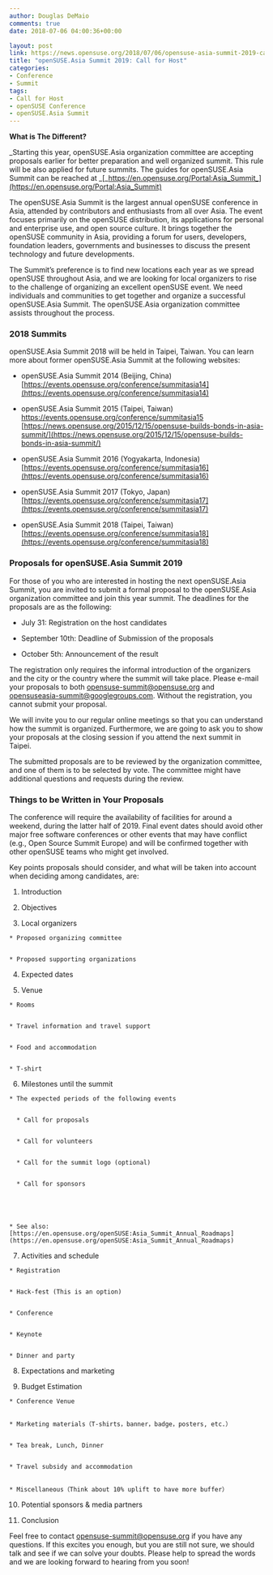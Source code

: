 ```yaml
---
author: Douglas DeMaio
comments: true
date: 2018-07-06 04:00:36+00:00

layout: post
link: https://news.opensuse.org/2018/07/06/opensuse-asia-summit-2019-call-for-host/
title: "openSUSE.Asia Summit 2019: Call for Host"
categories:
- Conference
- Summit
tags:
- Call for Host
- openSUSE Conference
- openSUSE.Asia Summit
---
```

**What is The Different?**

_Starting this year, openSUSE.Asia organization committee are accepting proposals earlier for better preparation and well organized summit. This rule will be also applied for future summits. The guides for openSUSE.Asia Summit can be reached at _[_https://en.opensuse.org/Portal:Asia_Summit_](https://en.opensuse.org/Portal:Asia_Summit)

The openSUSE.Asia Summit is the largest annual openSUSE conference in Asia, attended by contributors and enthusiasts from all over Asia. The event focuses primarily on the openSUSE distribution, its applications for personal and enterprise use, and open source culture. It brings together the openSUSE community in Asia, providing a forum for users, developers, foundation leaders, governments and businesses to discuss the present technology and future developments.

The Summit’s preference is to find new locations each year as we spread openSUSE throughout Asia, and we are looking for local organizers to rise to the challenge of organizing an excellent openSUSE event. We need individuals and communities to get together and organize a successful openSUSE.Asia Summit. The openSUSE.Asia organization committee assists throughout the process.


### **2018 Summits**


openSUSE.Asia Summit 2018 will be held in Taipei, Taiwan. You can learn more about former openSUSE.Asia Summit at the following websites:



 	
  * openSUSE.Asia Summit 2014 (Beijing, China)
[https://events.opensuse.org/conference/summitasia14](https://events.opensuse.org/conference/summitasia14)

 	
  * openSUSE.Asia Summit 2015 (Taipei, Taiwan)
[https://events.opensuse.org/conference/summitasia15
](https://events.opensuse.org/conference/summitasia15)[https://news.opensuse.org/2015/12/15/opensuse-builds-bonds-in-asia-summit/](https://news.opensuse.org/2015/12/15/opensuse-builds-bonds-in-asia-summit/)

 	
  * openSUSE.Asia Summit 2016 (Yogyakarta, Indonesia)
[https://events.opensuse.org/conference/summitasia16](https://events.opensuse.org/conference/summitasia16)

 	
  * openSUSE.Asia Summit 2017 (Tokyo, Japan)
[https://events.opensuse.org/conference/summitasia17](https://events.opensuse.org/conference/summitasia17)

 	
  * openSUSE.Asia Summit 2018 (Taipei, Taiwan)
[https://events.opensuse.org/conference/summitasia18](https://events.opensuse.org/conference/summitasia18)




### **Proposals for openSUSE.Asia Summit 2019**


For those of you who are interested in hosting the next openSUSE.Asia Summit, you are invited to submit a formal proposal to the openSUSE.Asia organization committee and join this year summit. The deadlines for the proposals are as the following:



 	
  * July 31: Registration on the host candidates

 	
  * September 10th: Deadline of Submission of the proposals

 	
  * October 5th: Announcement of the result


The registration only requires the informal introduction of the organizers and the city or the country where the summit will take place. Please e-mail your proposals to both [opensuse-summit@opensuse.org](https://lists.opensuse.org/opensuse-summit/) and opensuseasia-summit@googlegroups.com. Without the registration, you cannot submit your proposal.

We will invite you to our regular online meetings so that you can understand how the summit is organized. Furthermore, we are going to ask you to show your proposals at the closing session if you attend the next summit in Taipei.

The submitted proposals are to be reviewed by the organization committee, and one of them is to be selected by vote. The committee might have additional questions and requests during the review.


### **Things to be Written in Your Proposals**


The conference will require the availability of facilities for around a weekend, during the latter half of 2019. Final event dates should avoid other major free software conferences or other events that may have conflict (e.g., Open Source Summit Europe) and will be confirmed together with other openSUSE teams who might get involved.

Key points proposals should consider, and what will be taken into account when deciding among candidates, are:



 	
  1. Introduction

 	
  2. Objectives

 	
  3. Local organizers

 	
    * Proposed organizing committee

 	
    * Proposed supporting organizations




 	
  4. Expected dates

 	
  5. Venue

 	
    * Rooms

 	
    * Travel information and travel support

 	
    * Food and accommodation

 	
    * T-shirt




 	
  6. Milestones until the summit

 	
    * The expected periods of the following events

 	
      * Call for proposals

 	
      * Call for volunteers

 	
      * Call for the summit logo (optional)

 	
      * Call for sponsors




 	
    * See also: [https://en.opensuse.org/openSUSE:Asia_Summit_Annual_Roadmaps](https://en.opensuse.org/openSUSE:Asia_Summit_Annual_Roadmaps)




 	
  7. Activities and schedule

 	
    * Registration

 	
    * Hack-fest (This is an option)

 	
    * Conference

 	
    * Keynote

 	
    * Dinner and party




 	
  8. Expectations and marketing

 	
  9. Budget Estimation

 	
    * Conference Venue

 	
    * Marketing materials（T-shirts，banner，badge，posters, etc.）

 	
    * Tea break, Lunch, Dinner

 	
    * Travel subsidy and accommodation

 	
    * Miscellaneous（Think about 10% uplift to have more buffer）




 	
  10. Potential sponsors & media partners

 	
  11. Conclusion


Feel free to contact opensuse-summit@opensuse.org if you have any questions. If this excites you enough, but you are still not sure, we should talk and see if we can solve your doubts. Please help to spread the words and we are looking forward to hearing from you soon!

		
